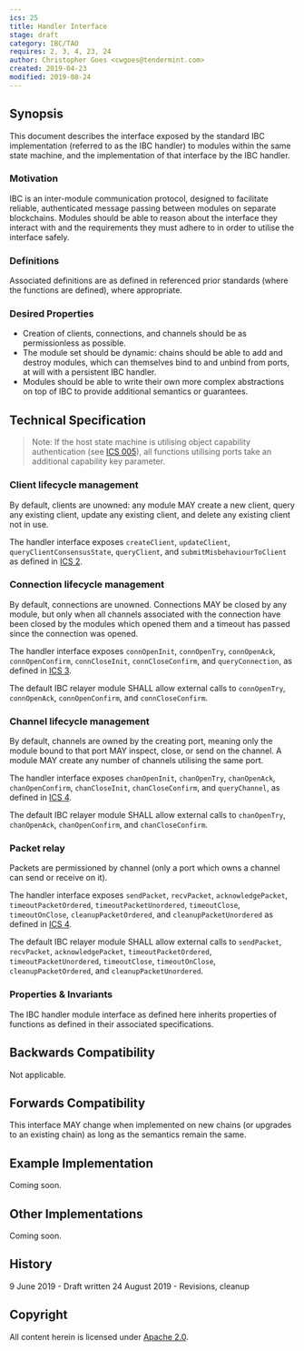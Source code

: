 ```yaml
---
ics: 25
title: Handler Interface
stage: draft
category: IBC/TAO
requires: 2, 3, 4, 23, 24
author: Christopher Goes <cwgoes@tendermint.com>
created: 2019-04-23
modified: 2019-08-24
---
```


## Synopsis

This document describes the interface exposed by the standard IBC implementation (referred to as the IBC handler) to modules within the same state machine, and the implementation of that interface by the IBC handler.

### Motivation

IBC is an inter-module communication protocol, designed to facilitate reliable, authenticated message passing between modules on separate blockchains. Modules should be able to reason about the interface they interact with and the requirements they must adhere to in order to utilise the interface safely.

### Definitions

Associated definitions are as defined in referenced prior standards (where the functions are defined), where appropriate.

### Desired Properties

- Creation of clients, connections, and channels should be as permissionless as possible.
- The module set should be dynamic: chains should be able to add and destroy modules, which can themselves bind to and unbind from ports, at will with a persistent IBC handler.
- Modules should be able to write their own more complex abstractions on top of IBC to provide additional semantics or guarantees.

## Technical Specification

> Note: If the host state machine is utilising object capability authentication (see [ICS 005](../ics-005-port-allocation)), all functions utilising ports take an additional capability key parameter.

### Client lifecycle management

By default, clients are unowned: any module MAY create a new client, query any existing client, update any existing client, and delete any existing client not in use.

The handler interface exposes `createClient`, `updateClient`, `queryClientConsensusState`, `queryClient`, and `submitMisbehaviourToClient` as defined in [ICS 2](../ics-002-client-semantics).

### Connection lifecycle management

By default, connections are unowned. Connections MAY be closed by any module, but only when all channels associated with the connection have been closed by the modules which opened them and a timeout has passed since the connection was opened.

The handler interface exposes `connOpenInit`, `connOpenTry`, `connOpenAck`, `connOpenConfirm`, `connCloseInit`, `connCloseConfirm`, and `queryConnection`, as defined in [ICS 3](../ics-003-connection-semantics).

The default IBC relayer module SHALL allow external calls to `connOpenTry`, `connOpenAck`, `connOpenConfirm`, and `connCloseConfirm`.

### Channel lifecycle management

By default, channels are owned by the creating port, meaning only the module bound to that port MAY inspect, close, or send on the channel. A module MAY create any number of channels utilising the same port.

The handler interface exposes `chanOpenInit`, `chanOpenTry`, `chanOpenAck`, `chanOpenConfirm`, `chanCloseInit`, `chanCloseConfirm`, and `queryChannel`, as defined in [ICS 4](../ics-004-channel-and-packet-semantics).

The default IBC relayer module SHALL allow external calls to `chanOpenTry`, `chanOpenAck`, `chanOpenConfirm`, and `chanCloseConfirm`.

### Packet relay

Packets are permissioned by channel (only a port which owns a channel can send or receive on it).

The handler interface exposes `sendPacket`, `recvPacket`, `acknowledgePacket`, `timeoutPacketOrdered`, `timeoutPacketUnordered`, `timeoutClose`, `timeoutOnClose`, `cleanupPacketOrdered`, and `cleanupPacketUnordered` as defined in [ICS 4](../ics-004-channel-and-packet-semantics).

The default IBC relayer module SHALL allow external calls to `sendPacket`, `recvPacket`, `acknowledgePacket`, `timeoutPacketOrdered`, `timeoutPacketUnordered`, `timeoutClose`, `timeoutOnClose`, `cleanupPacketOrdered`, and `cleanupPacketUnordered`.

### Properties & Invariants

The IBC handler module interface as defined here inherits properties of functions as defined in their associated specifications.

## Backwards Compatibility

Not applicable.

## Forwards Compatibility

This interface MAY change when implemented on new chains (or upgrades to an existing chain) as long as the semantics remain the same.

## Example Implementation

Coming soon.

## Other Implementations

Coming soon.

## History

9 June 2019 - Draft written
24 August 2019 - Revisions, cleanup

## Copyright

All content herein is licensed under [Apache 2.0](https://www.apache.org/licenses/LICENSE-2.0).
